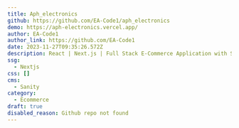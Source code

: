 ```yaml
---
title: Aph_electronics
github: https://github.com/EA-Code1/aph_electronics
demo: https://aph-electronics.vercel.app/
author: EA-Code1
author_link: https://github.com/EA-Code1
date: 2023-11-27T09:35:26.572Z
description: React | Next.js | Full Stack E-Commerce Application with Stripe payment system
ssg:
  - Nextjs
css: []
cms:
  - Sanity
category:
  - Ecommerce
draft: true
disabled_reason: Github repo not found
---
```


